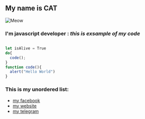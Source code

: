 ## My name is CAT
![Meow](https://cdn.britannica.com/36/234736-050-4AC5B6D5/Scottish-fold-cat.jpg?w=400&h=225&c=crop)
### I'm javascript developer : *this is exsample of my code*
```javascript

let isAlive = True
do{
  code();
}
function code(){
  alert("Hello World")
}
```
### This is my unordered list:
* [my facebook](https://git-scm.com/downloads/win)
* [my website](https://git-scm.com/downloads/win)
* [my telegram](https://git-scm.com/downloads/win)
